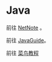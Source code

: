 # Java

前往 [NetNote](https://note.yueplus.ink/coding/Java/) 。

前往 [JavaGuide](https://javaguide.cn/)。

前往 [菜鸟教程](https://www.runoob.com/java/java-tutorial.html)
